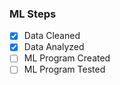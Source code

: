 ### ML Steps

- [x] Data Cleaned
- [x] Data Analyzed 
- [ ] ML Program Created
- [ ] ML Program Tested